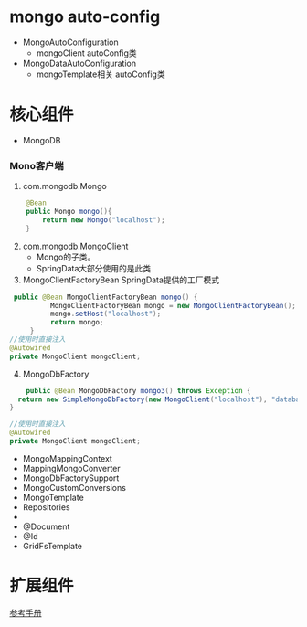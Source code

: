 # mongo auto-config
* MongoAutoConfiguration
  * mongoClient autoConfig类
* MongoDataAutoConfiguration
  * mongoTemplate相关 autoConfig类

# 核心组件
* MongoDB
### Mono客户端
1. com.mongodb.Mongo
~~~ java
    @Bean
    public Mongo mongo(){
        return new Mongo("localhost");
    }
~~~
2. com.mongodb.MongoClient 
   *  Mongo的子类。
   * SpringData大部分使用的是此类
3. MongoClientFactoryBean SpringData提供的工厂模式
~~~ java
 public @Bean MongoClientFactoryBean mongo() {
          MongoClientFactoryBean mongo = new MongoClientFactoryBean();
          mongo.setHost("localhost");
          return mongo;
     }
//使用时直接注入
@Autowired
private MongoClient mongoClient;     
~~~
4. MongoDbFactory
~~~java
    public @Bean MongoDbFactory mongo3() throws Exception {
  return new SimpleMongoDbFactory(new MongoClient("localhost"), "database");
}

//使用时直接注入
@Autowired
private MongoClient mongoClient;  
~~~
* MongoMappingContext
* MappingMongoConverter
* MongoDbFactorySupport
* MongoCustomConversions
* MongoTemplate
* Repositories
* 
* @Document
* @Id
* GridFsTemplate

# 扩展组件



[参考手册](https://www.springcloud.cc/spring-data-mongodb.html#mongodb-getting-started)
